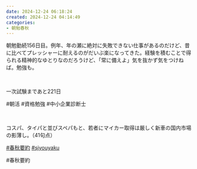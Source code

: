 ```yaml
---
date: 2024-12-24 06:18:24
created: 2024-12-24 04:14:49
categories:
- 朝勉春秋
---
```


朝勉勤続156日目。例年、年の瀬に絶対に失敗できない仕事があるのだけど、昔に比べてプレッシャーに耐えるのがだいぶ楽になってきた。経験を積むことで得られる精神的なゆとりなのだろうけど、「常に備えよ」気を抜かず気をつけねば。勉強も。  

<br>

一次試験まであと221日

#朝活 #資格勉強 #中小企業診断士

<br>

コスパ、タイパと並びスペパもと、若者にマイカー取得は厳しく新車の国内市場の影薄し。（41句点）

[#春秋要約](https://x.com/hashtag/%E6%98%A5%E7%A7%8B%E8%A6%81%E7%B4%84?src=hashtag_click) [#sjyouyaku](https://x.com/hashtag/sjyouyaku?src=hashtag_click)

#春秋要約